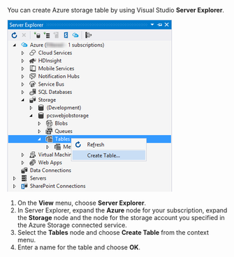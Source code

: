 You can create Azure storage table by using Visual Studio **Server Explorer**.

![Server Explorer Tables][Image1]

1. On the **View** menu, choose **Server Explorer**.
2. In Server Explorer, expand the **Azure** node for your subscription, expand the **Storage** node and the node for the storage account you specified in the Azure Storage connected service.
3. Select the **Tables** node and choose **Create Table** from the context menu.
4. Enter a name for the table and choose **OK**.   




[Image1]: ./media/vs-storage-getting-started-tables-include/vs-storage-create-tables-in-Server-Explorer.png